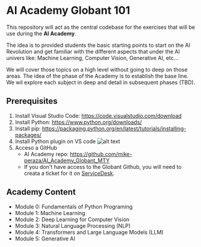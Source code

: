 # AI Academy Globant 101

This repository will act as the central codebase for the exercises that will be use during the **AI Academy**.

The idea is to provided students the basic starting points to start on the AI Revolution and get familiar with the different aspects that under the AI univers like: Machine Learning, Computer Vision, Generative AI, etc...

We will cover those topics on a high level without going to deep on those areas. The idea of the phase of the Academy is to establish the base line. We wil explore each subject in deep and detail in subsequent phases (TBD).

## Prerequisites 

1. Install Visual Studio Code: https://code.visualstudio.com/download
2. Install Python: https://www.python.org/downloads/
3. Install pip: https://packaging.python.org/en/latest/tutorials/installing-packages/
4. Install Python plugin on VS code
![alt text](Python_Plugin.png)
5. Acceso a GitHub
   - AI Academy repo: https://github.com/mike-peraza/AI_Academy_Globant_MTY
   - If you don't have access to the Globant Github, you will need to creata a ticket for it on [ServiceDesk](https://tickets.corp.globant.com/incident/create).

## Academy Content
- Module 0: Fundamentals of Python Programing
- Module 1: Machine Learning
- Module 2: Deep Learning for Computer Vision
- Module 3: Natural Language Processing (NLP)
- Module 4: Transformers and Large Language Models (LLM)
- Module 5: Generative AI